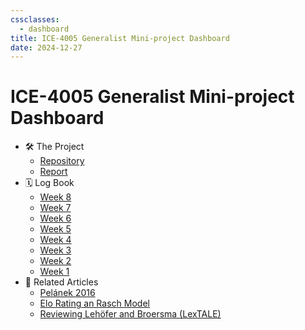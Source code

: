 ```yaml
---
cssclasses:
  - dashboard
title: ICE-4005 Generalist Mini-project Dashboard
date: 2024-12-27
---
```

# ICE-4005 Generalist Mini-project Dashboard


-  🛠️ The Project
	- [Repository](https://github.com/Oktogazh/prwaf_geirfa)
	- [Report](<./report-mini-project>)
- 🗓️ Log Book
	- [Week 8](<./ice-4005-week-8>)
	- [Week 7](<./ice-4005-week-7>)
	- [Week 6](<./ice-4005-week-6>)
	- [Week 5](<./ice-4005-week-5>)
	- [Week 4](<./ice-4005-week-4>)
	- [Week 3](<./ice-4005-week-3>)
	- [Week 2](<./ice-4005-week-2>)
	- [Week 1](<./ice-4005-week-1>)
- 🔗 Related Articles
	- [Pelánek 2016](posts/pelanek-2016)
	- [Elo Rating an Rasch Model](elo-rating-and-rasch-model)
	- [Reviewing Lehöfer and Broersma (LexTALE)](<./lextale>)

